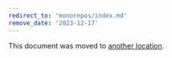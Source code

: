 ```yaml
---
redirect_to: 'monorepos/index.md'
remove_date: '2023-12-17'
---
```


This document was moved to [another location](monorepos/index.md).

<!-- This redirect file can be deleted after <2023-12-17>. -->
<!-- Redirects that point to other docs in the same project expire in three months. -->
<!-- Redirects that point to docs in a different project or site (for example, link is not relative and starts with `https:`) expire in one year. -->
<!-- Before deletion, see: https://docs.gitlab.com/ee/development/documentation/redirects.html -->
